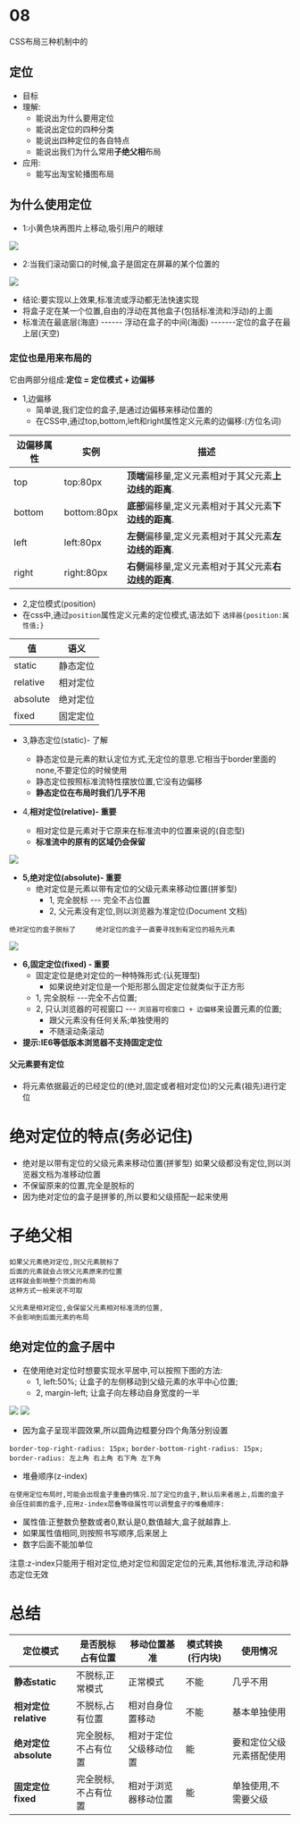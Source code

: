# 08
CSS布局三种机制中的
## 定位
+ 目标
+ 理解:
    + 能说出为什么要用定位
    + 能说出定位的四种分类
    + 能说出四种定位的各自特点
    + 能说出我们为什么常用**子绝父相**布局
+ 应用:
    + 能写出淘宝轮播图布局

## 为什么使用定位
+ 1:小黄色块再图片上移动,吸引用户的眼球

![](https://github.com/Mr54233/WebFrontEnd/blob/master/HTML001/img/%E5%AE%9A%E4%BD%8D.png)

+ 2:当我们滚动窗口的时候,盒子是固定在屏幕的某个位置的

![](https://github.com/Mr54233/WebFrontEnd/blob/master/HTML001/img/%E5%AE%9A%E4%BD%8D1.png)

+ 结论:要实现以上效果,标准流或浮动都无法快速实现
+ 将盒子定在某一个位置,自由的浮动在其他盒子(包括标准流和浮动)的上面
+ 标准流在最底层(海底) ------ 浮动在盒子的中间(海面) -------定位的盒子在最上层(天空)

### 定位也是用来布局的
它由两部分组成:**定位 = 定位模式 + 边偏移**
+ 1,边偏移 
    + 简单说,我们定位的盒子,是通过边偏移来移动位置的
    + 在CSS中,通过top,bottom,left和right属性定义元素的边偏移:(方位名词)

|边偏移属性|实例|描述|
|-|-|-|
|top|top:80px|**顶端**偏移量,定义元素相对于其父元素**上边线的距离**.|
|bottom|bottom:80px|**底部**偏移量,定义元素相对于其父元素**下边线的距离**.|
|left|left:80px|**左侧**偏移量,定义元素相对于其父元素**左边线的距离**.|
|right|right:80px|**右侧**偏移量,定义元素相对于其父元素**右边线的距离**.|

+ 2,定位模式(position)
+ 在css中,通过`position`属性定义元素的定位模式,语法如下
    `选择器{position:属性值;}`

|值|语义|
|-|-|
|static|静态定位
|relative|相对定位
|absolute|绝对定位
|fixed|固定定位

+ 3,静态定位(static)- 了解
    + 静态定位是元素的默认定位方式,无定位的意思.它相当于border里面的none,不要定位的时候使用
    + 静态定位按照标准流特性摆放位置,它没有边偏移
    + **静态定位在布局时我们几乎不用**

+ 4,**相对定位(relative)- 重要**
    + 相对定位是元素对于它原来在标准流中的位置来说的(自恋型)
    + **标准流中的原有的区域仍会保留**

![](https://github.com/Mr54233/WebFrontEnd/blob/master/HTML001/img/%E7%9B%B8%E5%AF%B9%E5%AE%9A%E4%BD%8D.png)

+ **5,绝对定位(absolute)- 重要**
    + 绝对定位是元素以带有定位的父级元素来移动位置(拼爹型)
        + 1, 完全脱标 --- 完全不占位置
        + 2, 父元素没有定位,则以浏览器为准定位(Document 文档)

` 绝对定位的盒子脱标了    
绝对定位的盒子一直要寻找到有定位的祖先元素  `

![](https://github.com/Mr54233/WebFrontEnd/blob/master/HTML001/img/%E7%BB%9D%E5%AF%B9%E5%AE%9A%E4%BD%8D.png)

+ **6,固定定位(fixed) - 重要**
    + 固定定位是绝对定位的一种特殊形式:(认死理型)
        + 如果说绝对定位是一个矩形那么固定定位就类似于正方形
    + 1, 完全脱标 ---完全不占位置;
    + 2, 只认浏览器的可视窗口 --- `浏览器可视窗口 + 边偏移`来设置元素的位置;
        + 跟父元素没有任何关系;单独使用的
        + 不随滚动条滚动
+ **提示:IE6等低版本浏览器不支持固定定位**

#### 父元素要有定位
+ 将元素依据最近的已经定位的(绝对,固定或者相对定位)的父元素(祖先)进行定位


# 绝对定位的特点(务必记住)
+ 绝对是以带有定位的父级元素来移动位置(拼爹型) 如果父级都没有定位,则以浏览器文档为准移动位置
+ 不保留原来的位置,完全是脱标的
+ 因为绝对定位的盒子是拼爹的,所以要和父级搭配一起来使用

# **子绝父相**
    如果父元素绝对定位,则父元素脱标了
    后面的元素就会占领父元素原来的位置
    这样就会影响整个页面的布局 
    这种方式一般来说不可取

    父元素是相对定位,会保留父元素相对标准流的位置,
    不会影响到后面元素的布局
## 绝对定位的盒子居中
+ 在使用绝对定位时想要实现水平居中,可以按照下图的方法:
    + 1, left:50%; 让盒子的左侧移动到父级元素的水平中心位置;
    + 2, margin-left; 让盒子向左移动自身宽度的一半

![](https://github.com/Mr54233/WebFrontEnd/blob/master/HTML001/img/%E5%AE%9A%E4%BD%8D%E6%89%A9%E5%B1%951.png)
![](https://github.com/Mr54233/WebFrontEnd/blob/master/HTML001/img/%E5%AE%9A%E4%BD%8D%E6%89%A9%E5%B1%95%E5%9E%82%E7%9B%B4%E5%B1%85%E4%B8%AD.png)


+ 因为盒子呈现半圆效果,所以圆角边框要分四个角落分别设置

`border-top-right-radius: 15px;`
`border-bottom-right-radius: 15px;`
`border-radius: 左上角 右上角 右下角 左下角`

+ 堆叠顺序(z-index)

`在使用定位布局时,可能会出现盒子重叠的情况.加了定位的盒子,默认后来者居上,后面的盒子会压住前面的盒子,应用z-index层叠等级属性可以调整盒子的堆叠顺序:`

- 属性值:正整数负整数或者0,默认是0,数值越大,盒子就越靠上.
- 如果属性值相同,则按照书写顺序,后来居上
- 数字后面不能加单位

注意:z-index只能用于相对定位,绝对定位和固定定位的元素,其他标准流,浮动和静态定位无效

# 总结
|定位模式|是否脱标占有位置|移动位置基准|模式转换(行内块)|使用情况|
|-|-|-|-|-|
|**静态static**|不脱标,正常模式|正常模式|不能|几乎不用|
|**相对定位relative**|不脱标,占有位置|相对自身位置移动|不能|基本单独使用|
|**绝对定位absolute**|完全脱标,不占有位置|相对于定位父级移动位置|能|要和定位父级元素搭配使用|
|**固定定位fixed**|完全脱标,不占有位置|相对于浏览器移动位置|能|单独使用,不需要父级|
